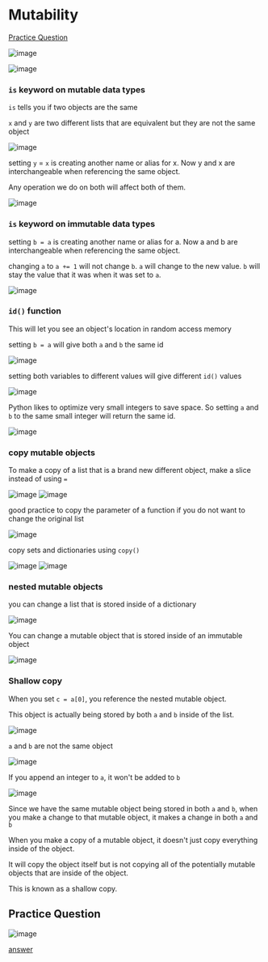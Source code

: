 # Mutability

[Practice Question](#Practice-Question)

![image](https://user-images.githubusercontent.com/19383145/167977498-d913f52e-abb5-465a-977c-8b88335e3900.png)

![image](https://user-images.githubusercontent.com/19383145/167977699-7f2a1114-346b-43e9-a20d-0623515c09d2.png)

### `is` keyword on mutable data types

`is` tells you if two objects are the same

`x` and `y` are two different lists that are equivalent but they are not the same object

![image](https://user-images.githubusercontent.com/19383145/167978570-0e7ed1e0-4b34-408b-a86a-272643a4fe3b.png)

setting `y` = `x` is creating another name or alias for x. Now y and x are interchangeable when referencing the same object. 

Any operation we do on both will affect both of them. 

![image](https://user-images.githubusercontent.com/19383145/167978911-70120ef4-96f7-499c-aed5-36313038b510.png)

### `is` keyword on immutable data types

setting `b = a` is creating another name or alias for a. Now a and b are interchangeable when referencing the same object.

changing `a` to `a += 1` will not change `b`. `a` will change to the new value. `b` will stay the value that it was when it was set to `a`.

![image](https://user-images.githubusercontent.com/19383145/168182163-538930e7-6869-4989-ba0d-5c9cda4137d6.png)

### `id()` function

This will let you see an object's location in random access memory

setting `b = a` will give both `a` and `b` the same id

![image](https://user-images.githubusercontent.com/19383145/168182480-0b1b8120-5eb7-481b-81c9-d0e8570adab7.png)

setting both variables to different values will give different `id()` values

![image](https://user-images.githubusercontent.com/19383145/168182607-61000c1d-84a6-4d21-b537-187a179dbdd4.png)

Python likes to optimize very small integers to save space. So setting `a` and `b` to the same small integer will return the same id.

![image](https://user-images.githubusercontent.com/19383145/168182834-30c23608-e718-41eb-83de-088e838d5900.png)


### copy mutable objects

To make a copy of a list that is a brand new different object, make a slice instead of using `=`

![image](https://user-images.githubusercontent.com/19383145/168184845-a8d0b8a2-d2e0-46ad-8187-843b91a18d79.png)
![image](https://user-images.githubusercontent.com/19383145/168184930-5f5a4cd6-7fec-4df0-bd7d-5dfddef7ea54.png)

good practice to copy the parameter of a function if you do not want to change the original list

![image](https://user-images.githubusercontent.com/19383145/168185257-99cc9a43-5dba-4c63-b2bf-84445fa5f287.png)

copy sets and dictionaries using `copy()`

![image](https://user-images.githubusercontent.com/19383145/168185983-5e27b1f8-8636-4d69-8255-a8bb876e17cf.png)
![image](https://user-images.githubusercontent.com/19383145/168186671-f43bbbfc-5df6-4586-9d06-5cd056a6eb6d.png)

### nested mutable objects

you can change a list that is stored inside of a dictionary

![image](https://user-images.githubusercontent.com/19383145/168187625-2368e9cb-64e8-4e08-ba4d-ca44f1c91e43.png)

You can change a mutable object that is stored inside of an immutable object

![image](https://user-images.githubusercontent.com/19383145/168187968-3cccbec9-32bd-4b41-8dfa-de6d896f9e0c.png)

### Shallow copy

When you set `c = a[0]`, you reference the nested mutable object. 

This object is actually being stored by both `a` and `b` inside of the list. 

![image](https://user-images.githubusercontent.com/19383145/168201008-8051b981-c168-4c43-915e-806ef9f99aa9.png)

`a` and `b` are not the same object

![image](https://user-images.githubusercontent.com/19383145/168201120-51cb7569-7857-4489-8c9d-f75f5cc69cb0.png)

If you append an integer to `a`, it won't be added to `b`

![image](https://user-images.githubusercontent.com/19383145/168201271-c5e96555-2b70-4dd8-9d8d-fddcf0608ee2.png)

Since we have the same mutable object being stored in both `a` and `b`, when you make a change to that mutable object, it makes a change in both `a` and `b`

When you make a copy of a mutable object, it doesn't just copy everything inside of the object. 

It will copy the object itself but is not copying all of the potentially mutable objects that are inside of the object. 

This is known as a shallow copy. 

## Practice Question

![image](https://user-images.githubusercontent.com/19383145/168202936-04f47464-73c8-468d-af78-94c1b26f9f22.png)

[answer](https://github.com/KellzCodes/python/blob/main/fundamentals/mutability/practice1.py)
